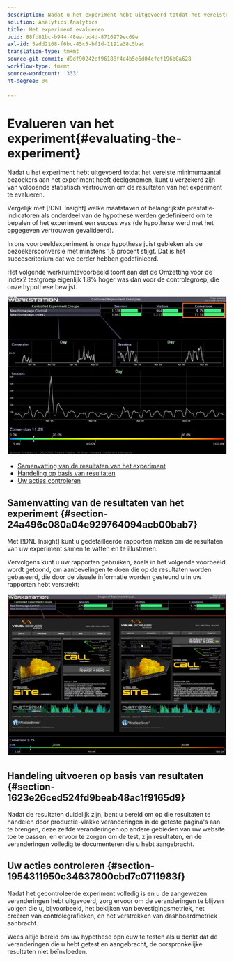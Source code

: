 ```yaml
---
description: Nadat u het experiment hebt uitgevoerd totdat het vereiste minimumaantal bezoekers aan het experiment heeft deelgenomen, kunt u verzekerd zijn van voldoende statistisch vertrouwen om de resultaten van het experiment te evalueren.
solution: Analytics,Analytics
title: Het experiment evalueren
uuid: 88fd81bc-b944-48ea-bd4d-8716979ec69e
exl-id: 5add2168-f6bc-45c5-bf1d-1191a38c5bac
translation-type: tm+mt
source-git-commit: d9df90242ef96188f4e4b5e6d04cfef196b0a628
workflow-type: tm+mt
source-wordcount: '333'
ht-degree: 0%

---
```


# Evalueren van het experiment{#evaluating-the-experiment}

Nadat u het experiment hebt uitgevoerd totdat het vereiste minimumaantal bezoekers aan het experiment heeft deelgenomen, kunt u verzekerd zijn van voldoende statistisch vertrouwen om de resultaten van het experiment te evalueren.

Vergelijk met [!DNL Insight] welke maatstaven of belangrijkste prestatie-indicatoren als onderdeel van de hypothese werden gedefinieerd om te bepalen of het experiment een succes was (de hypothese werd met het opgegeven vertrouwen gevalideerd).

In ons voorbeeldexperiment is onze hypothese juist gebleken als de bezoekersconversie met minstens 1,5 procent stijgt. Dat is het succescriterium dat we eerder hebben gedefinieerd.

Het volgende werkruimtevoorbeeld toont aan dat de Omzetting voor de index2 testgroep eigenlijk 1.8% hoger was dan voor de controlegroep, die onze hypothese bewijst.

![](assets/experimentresults.png)

* [Samenvatting van de resultaten van het experiment](../../../home/c-undst-ctrld-exp/c-vw-rslts/c-ev-exp.md#section-24a496c080a04e929764094acb00bab7)
* [Handeling op basis van resultaten](../../../home/c-undst-ctrld-exp/c-vw-rslts/c-ev-exp.md#section-1623e26ced524fd9beab48ac1f9165d9)
* [Uw acties controleren](../../../home/c-undst-ctrld-exp/c-vw-rslts/c-ev-exp.md#section-1954311950c34637800cbd7c0711983f)

## Samenvatting van de resultaten van het experiment {#section-24a496c080a04e929764094acb00bab7}

Met [!DNL Insight] kunt u gedetailleerde rapporten maken om de resultaten van uw experiment samen te vatten en te illustreren.

Vervolgens kunt u uw rapporten gebruiken, zoals in het volgende voorbeeld wordt getoond, om aanbevelingen te doen die op de resultaten worden gebaseerd, die door de visuele informatie worden gesteund u in uw rapporten hebt verstrekt:

![](assets/experimentresults2.png)

## Handeling uitvoeren op basis van resultaten {#section-1623e26ced524fd9beab48ac1f9165d9}

Nadat de resultaten duidelijk zijn, bent u bereid om op die resultaten te handelen door productie-vlakke veranderingen in de geteste pagina&#39;s aan te brengen, deze zelfde veranderingen op andere gebieden van uw website toe te passen, en ervoor te zorgen om de test, zijn resultaten, en de veranderingen volledig te documenteren die u hebt aangebracht.

## Uw acties controleren {#section-1954311950c34637800cbd7c0711983f}

Nadat het gecontroleerde experiment volledig is en u de aangewezen veranderingen hebt uitgevoerd, zorg ervoor om de veranderingen te blijven volgen die u, bijvoorbeeld, het bekijken van bevestigingsmetriek, het creëren van controlegrafieken, en het verstrekken van dashboardmetriek aanbracht.

Wees altijd bereid om uw hypothese opnieuw te testen als u denkt dat de veranderingen die u hebt getest en aangebracht, de oorspronkelijke resultaten niet beïnvloeden.
